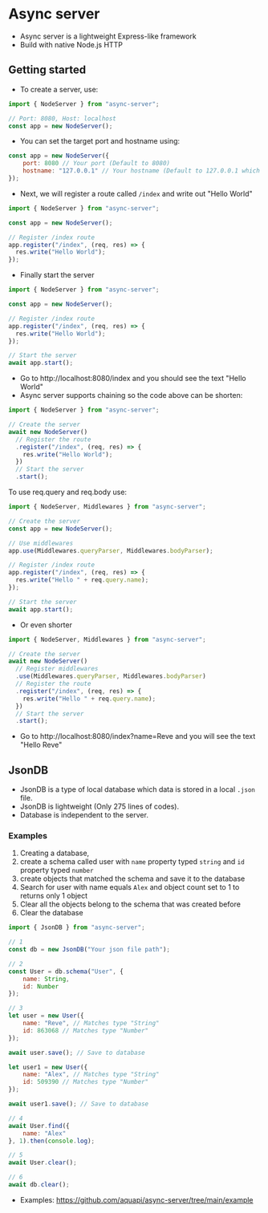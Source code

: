 # Async server

- Async server is a lightweight Express-like framework
- Build with native Node.js HTTP

## Getting started

- To create a server, use:

```javascript
import { NodeServer } from "async-server";

// Port: 8080, Host: localhost
const app = new NodeServer();
```

- You can set the target port and hostname using:

```javascript
const app = new NodeServer({
    port: 8080 // Your port (Default to 8080)
    hostname: "127.0.0.1" // Your hostname (Default to 127.0.0.1 which is localhost)
});
```

- Next, we will register a route called `/index` and write out "Hello World"

```javascript
import { NodeServer } from "async-server";

const app = new NodeServer();

// Register /index route
app.register("/index", (req, res) => {
  res.write("Hello World");
});
```

- Finally start the server

```javascript
import { NodeServer } from "async-server";

const app = new NodeServer();

// Register /index route
app.register("/index", (req, res) => {
  res.write("Hello World");
});

// Start the server
await app.start();
```

- Go to http://localhost:8080/index and you should see the text "Hello World"
- Async server supports chaining so the code above can be shorten:

```javascript
import { NodeServer } from "async-server";

// Create the server
await new NodeServer()
  // Register the route
  .register("/index", (req, res) => {
    res.write("Hello World");
  })
  // Start the server
  .start();
```

To use req.query and req.body use:

```javascript
import { NodeServer, Middlewares } from "async-server";

// Create the server
const app = new NodeServer();

// Use middlewares
app.use(Middlewares.queryParser, Middlewares.bodyParser);

// Register /index route
app.register("/index", (req, res) => {
  res.write("Hello " + req.query.name);
});

// Start the server
await app.start();
```

- Or even shorter

```javascript
import { NodeServer, Middlewares } from "async-server";

// Create the server
await new NodeServer()
  // Register middlewares
  .use(Middlewares.queryParser, Middlewares.bodyParser)
  // Register the route
  .register("/index", (req, res) => {
    res.write("Hello " + req.query.name);
  })
  // Start the server
  .start();
```

- Go to http://localhost:8080/index?name=Reve and you will see the text "Hello Reve"

## JsonDB

- JsonDB is a type of local database which data is stored in a local `.json` file.
- JsonDB is lightweight (Only 275 lines of codes).
- Database is independent to the server.

### Examples

1. Creating a database,
2. create a schema called user with `name` property typed `string` and `id` property typed `number`
3. create objects that matched the schema and save it to the database
4. Search for user with name equals `Alex` and object count set to 1 to returns only 1 object
5. Clear all the objects belong to the schema that was created before
6. Clear the database

```javascript
import { JsonDB } from "async-server";

// 1
const db = new JsonDB("Your json file path");

// 2
const User = db.schema("User", {
    name: String,
    id: Number
});

// 3
let user = new User({
    name: "Reve", // Matches type "String"
    id: 863068 // Matches type "Number"
});

await user.save(); // Save to database

let user1 = new User({
    name: "Alex", // Matches type "String"
    id: 509390 // Matches type "Number"
});

await user1.save(); // Save to database

// 4
await User.find({
    name: "Alex"
}, 1).then(console.log);

// 5
await User.clear();

// 6
await db.clear();
```

- Examples: https://github.com/aquapi/async-server/tree/main/example
